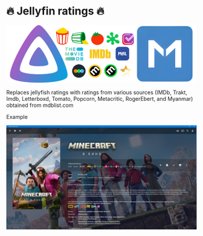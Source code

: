 # 🔥 Jellyfin ratings 🔥

![logo](https://github.com/Druidblack/jellyfin_ratings/blob/main/img/logo.png)

Replaces jellyfish ratings with ratings from various sources (IMDb, Trakt, Imdb, Letterboxd, Tomato, Popcorn, Metacritic, RogerEbert, and Myanmar) obtained from mdblist.com

Example

![1](https://github.com/Druidblack/jellyfin_ratings/blob/main/img/1.jpg)
